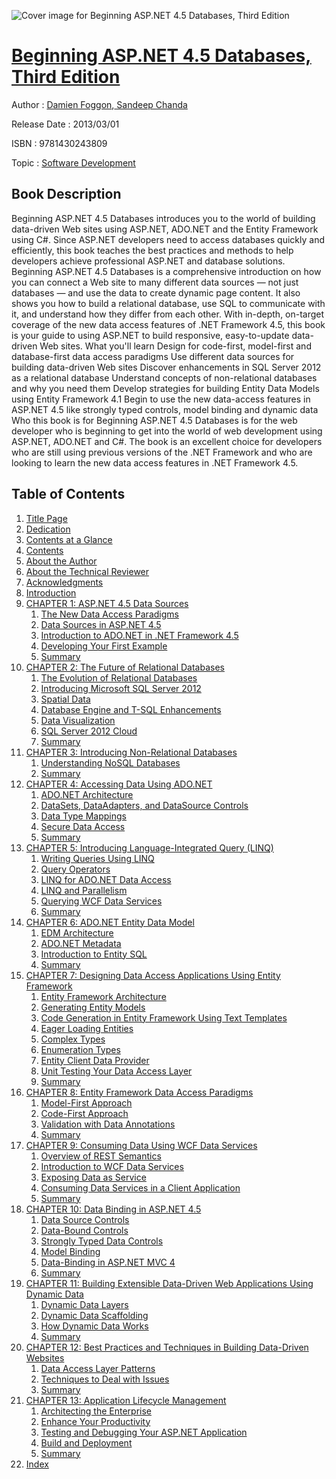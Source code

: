 ![Cover image for Beginning ASP.NET 4.5 Databases, Third Edition](https://imgdetail.ebookreading.net/cover/cover/software_development/EB9781430243809.jpg)

[Beginning ASP.NET 4.5 Databases, Third Edition](https://ebookreading.net/view/book/Beginning+ASP.NET+4.5+Databases%2C+Third+Edition-EB9781430243809_1.html "Beginning ASP.NET 4.5 Databases, Third Edition")
====================================================================================================================

Author : [Damien Foggon](https://ebookreading.net/search/author/Damien+Foggon),[ Sandeep Chanda](https://ebookreading.net/search/author/+Sandeep+Chanda)

Release Date : 2013/03/01

ISBN : 9781430243809

Topic : [Software Development](https://ebookreading.net/search/category/software-development)

Book Description
-----------------

Beginning ASP.NET 4.5 Databases introduces you to the world of building data-driven Web sites using ASP.NET, ADO.NET and the Entity Framework using C#. Since ASP.NET developers need to access databases quickly and efficiently, this book teaches the best practices and methods to help developers achieve professional ASP.NET and database solutions.
Beginning ASP.NET 4.5 Databases is a comprehensive introduction on how you can connect a Web site to many different data sources — not just databases — and use the data to create dynamic page content. It also shows you how to build a relational database, use SQL to communicate with it, and understand how they differ from each other.
With in-depth, on-target coverage of the new data access features of .NET Framework 4.5, this book is your guide to using ASP.NET to build responsive, easy-to-update data-driven Web sites.
What you'll learn
Design for code-first, model-first and database-first data access paradigms
Use different data sources for building data-driven Web sites
Discover enhancements in SQL Server 2012 as a relational database
Understand concepts of non-relational databases and why you need them
Develop strategies for building Entity Data Models using Entity Framework 4.1
Begin to use the new data-access features in ASP.NET 4.5 like strongly typed controls, model binding and dynamic data
Who this book is for
Beginning ASP.NET 4.5 Databases is for the web developer who is beginning to get into the world of web development using ASP.NET, ADO.NET and C#. The book is an excellent choice for developers who are still using previous versions of the .NET Framework and who are looking to learn the new data access features in .NET Framework 4.5.
              
Table of Contents
-----------------

1. [Title Page](https://ebookreading.net/view/book/Beginning+ASP.NET+4.5+Databases%2C+Third+Edition-EB9781430243809_2.html)
1. [Dedication](https://ebookreading.net/view/book/Beginning+ASP.NET+4.5+Databases%2C+Third+Edition-EB9781430243809_4.html)
1. [Contents at a Glance](https://ebookreading.net/view/book/Beginning+ASP.NET+4.5+Databases%2C+Third+Edition-EB9781430243809_5.html)
1. [Contents](https://ebookreading.net/view/book/Beginning+ASP.NET+4.5+Databases%2C+Third+Edition-EB9781430243809_6.html)
1. [About the Author](https://ebookreading.net/view/book/Beginning+ASP.NET+4.5+Databases%2C+Third+Edition-EB9781430243809_7.html)
1. [About the Technical Reviewer](https://ebookreading.net/view/book/Beginning+ASP.NET+4.5+Databases%2C+Third+Edition-EB9781430243809_8.html)
1. [Acknowledgments](https://ebookreading.net/view/book/Beginning+ASP.NET+4.5+Databases%2C+Third+Edition-EB9781430243809_9.html)
1. [Introduction](https://ebookreading.net/view/book/Beginning+ASP.NET+4.5+Databases%2C+Third+Edition-EB9781430243809_10.html)
1. [CHAPTER 1: ASP.NET 4.5 Data Sources](https://ebookreading.net/view/book/Beginning+ASP.NET+4.5+Databases%2C+Third+Edition-EB9781430243809_11.html)
    1. [The New Data Access Paradigms ](https://ebookreading.net/view/book/Beginning+ASP.NET+4.5+Databases%2C+Third+Edition-EB9781430243809_11.html#Sec1)
    1. [Data Sources in ASP.NET 4.5 ](https://ebookreading.net/view/book/Beginning+ASP.NET+4.5+Databases%2C+Third+Edition-EB9781430243809_11.html#Sec2)
    1. [Introduction to ADO.NET in .NET Framework 4.5 ](https://ebookreading.net/view/book/Beginning+ASP.NET+4.5+Databases%2C+Third+Edition-EB9781430243809_11.html#Sec10)
    1. [Developing Your First Example ](https://ebookreading.net/view/book/Beginning+ASP.NET+4.5+Databases%2C+Third+Edition-EB9781430243809_11.html#Sec18)
    1. [Summary](https://ebookreading.net/view/book/Beginning+ASP.NET+4.5+Databases%2C+Third+Edition-EB9781430243809_11.html#Sec21)
1. [CHAPTER 2: The Future of Relational Databases](https://ebookreading.net/view/book/Beginning+ASP.NET+4.5+Databases%2C+Third+Edition-EB9781430243809_12.html)
    1. [The Evolution of Relational Databases](https://ebookreading.net/view/book/Beginning+ASP.NET+4.5+Databases%2C+Third+Edition-EB9781430243809_12.html#Sec1)
    1. [Introducing Microsoft SQL Server 2012](https://ebookreading.net/view/book/Beginning+ASP.NET+4.5+Databases%2C+Third+Edition-EB9781430243809_12.html#Sec6)
    1. [Spatial Data](https://ebookreading.net/view/book/Beginning+ASP.NET+4.5+Databases%2C+Third+Edition-EB9781430243809_12.html#Sec8)
    1. [Database Engine and T-SQL Enhancements](https://ebookreading.net/view/book/Beginning+ASP.NET+4.5+Databases%2C+Third+Edition-EB9781430243809_12.html#Sec15)
    1. [Data Visualization](https://ebookreading.net/view/book/Beginning+ASP.NET+4.5+Databases%2C+Third+Edition-EB9781430243809_12.html#Sec22)
    1. [SQL Server 2012 Cloud](https://ebookreading.net/view/book/Beginning+ASP.NET+4.5+Databases%2C+Third+Edition-EB9781430243809_12.html#Sec25)
    1. [Summary](https://ebookreading.net/view/book/Beginning+ASP.NET+4.5+Databases%2C+Third+Edition-EB9781430243809_12.html#Sec29)
1. [CHAPTER 3: Introducing Non-Relational Databases](https://ebookreading.net/view/book/Beginning+ASP.NET+4.5+Databases%2C+Third+Edition-EB9781430243809_13.html)
    1. [Understanding NoSQL Databases ](https://ebookreading.net/view/book/Beginning+ASP.NET+4.5+Databases%2C+Third+Edition-EB9781430243809_13.html#Sec1)
    1. [Summary](https://ebookreading.net/view/book/Beginning+ASP.NET+4.5+Databases%2C+Third+Edition-EB9781430243809_13.html#Sec17)
1. [CHAPTER 4: Accessing Data Using ADO.NET](https://ebookreading.net/view/book/Beginning+ASP.NET+4.5+Databases%2C+Third+Edition-EB9781430243809_14.html)
    1. [ADO.NET Architecture ](https://ebookreading.net/view/book/Beginning+ASP.NET+4.5+Databases%2C+Third+Edition-EB9781430243809_14.html#Sec1)
    1. [DataSets, DataAdapters, and DataSource Controls](https://ebookreading.net/view/book/Beginning+ASP.NET+4.5+Databases%2C+Third+Edition-EB9781430243809_14.html#Sec13)
    1. [Data Type Mappings](https://ebookreading.net/view/book/Beginning+ASP.NET+4.5+Databases%2C+Third+Edition-EB9781430243809_14.html#Sec14)
    1. [Secure Data Access](https://ebookreading.net/view/book/Beginning+ASP.NET+4.5+Databases%2C+Third+Edition-EB9781430243809_14.html#Sec16)
    1. [Summary](https://ebookreading.net/view/book/Beginning+ASP.NET+4.5+Databases%2C+Third+Edition-EB9781430243809_14.html#Sec23)
1. [CHAPTER 5: Introducing Language-Integrated Query (LINQ)](https://ebookreading.net/view/book/Beginning+ASP.NET+4.5+Databases%2C+Third+Edition-EB9781430243809_15.html)
    1. [Writing Queries Using LINQ ](https://ebookreading.net/view/book/Beginning+ASP.NET+4.5+Databases%2C+Third+Edition-EB9781430243809_15.html#Sec1)
    1. [Query Operators](https://ebookreading.net/view/book/Beginning+ASP.NET+4.5+Databases%2C+Third+Edition-EB9781430243809_15.html#Sec8)
    1. [LINQ for ADO.NET Data Access](https://ebookreading.net/view/book/Beginning+ASP.NET+4.5+Databases%2C+Third+Edition-EB9781430243809_15.html#Sec11)
    1. [LINQ and Parallelism](https://ebookreading.net/view/book/Beginning+ASP.NET+4.5+Databases%2C+Third+Edition-EB9781430243809_15.html#Sec16)
    1. [Querying WCF Data Services](https://ebookreading.net/view/book/Beginning+ASP.NET+4.5+Databases%2C+Third+Edition-EB9781430243809_15.html#Sec18)
    1. [Summary](https://ebookreading.net/view/book/Beginning+ASP.NET+4.5+Databases%2C+Third+Edition-EB9781430243809_15.html#Sec19)
1. [CHAPTER 6: ADO.NET Entity Data Model](https://ebookreading.net/view/book/Beginning+ASP.NET+4.5+Databases%2C+Third+Edition-EB9781430243809_16.html)
    1. [EDM Architecture](https://ebookreading.net/view/book/Beginning+ASP.NET+4.5+Databases%2C+Third+Edition-EB9781430243809_16.html#Sec1)
    1. [ADO.NET Metadata](https://ebookreading.net/view/book/Beginning+ASP.NET+4.5+Databases%2C+Third+Edition-EB9781430243809_16.html#Sec8)
    1. [Introduction to Entity SQL](https://ebookreading.net/view/book/Beginning+ASP.NET+4.5+Databases%2C+Third+Edition-EB9781430243809_16.html#Sec13)
    1. [Summary](https://ebookreading.net/view/book/Beginning+ASP.NET+4.5+Databases%2C+Third+Edition-EB9781430243809_16.html#Sec14)
1. [CHAPTER 7: Designing Data Access Applications Using Entity Framework](https://ebookreading.net/view/book/Beginning+ASP.NET+4.5+Databases%2C+Third+Edition-EB9781430243809_17.html)
    1. [Entity Framework Architecture](https://ebookreading.net/view/book/Beginning+ASP.NET+4.5+Databases%2C+Third+Edition-EB9781430243809_17.html#Sec1)
    1. [Generating Entity Models](https://ebookreading.net/view/book/Beginning+ASP.NET+4.5+Databases%2C+Third+Edition-EB9781430243809_17.html#Sec2)
    1. [Code Generation in Entity Framework Using Text Templates](https://ebookreading.net/view/book/Beginning+ASP.NET+4.5+Databases%2C+Third+Edition-EB9781430243809_17.html#Sec5)
    1. [Eager Loading Entities](https://ebookreading.net/view/book/Beginning+ASP.NET+4.5+Databases%2C+Third+Edition-EB9781430243809_17.html#Sec8)
    1. [Complex Types](https://ebookreading.net/view/book/Beginning+ASP.NET+4.5+Databases%2C+Third+Edition-EB9781430243809_17.html#Sec9)
    1. [Enumeration Types](https://ebookreading.net/view/book/Beginning+ASP.NET+4.5+Databases%2C+Third+Edition-EB9781430243809_17.html#Sec11)
    1. [Entity Client Data Provider](https://ebookreading.net/view/book/Beginning+ASP.NET+4.5+Databases%2C+Third+Edition-EB9781430243809_17.html#Sec12)
    1. [Unit Testing Your Data Access Layer](https://ebookreading.net/view/book/Beginning+ASP.NET+4.5+Databases%2C+Third+Edition-EB9781430243809_17.html#Sec13)
    1. [Summary](https://ebookreading.net/view/book/Beginning+ASP.NET+4.5+Databases%2C+Third+Edition-EB9781430243809_17.html#Sec14)
1. [CHAPTER 8: Entity Framework Data Access Paradigms](https://ebookreading.net/view/book/Beginning+ASP.NET+4.5+Databases%2C+Third+Edition-EB9781430243809_18.html)
    1. [Model-First Approach](https://ebookreading.net/view/book/Beginning+ASP.NET+4.5+Databases%2C+Third+Edition-EB9781430243809_18.html#Sec1)
    1. [Code-First Approach](https://ebookreading.net/view/book/Beginning+ASP.NET+4.5+Databases%2C+Third+Edition-EB9781430243809_18.html#Sec2)
    1. [Validation with Data Annotations](https://ebookreading.net/view/book/Beginning+ASP.NET+4.5+Databases%2C+Third+Edition-EB9781430243809_18.html#Sec7)
    1. [Summary](https://ebookreading.net/view/book/Beginning+ASP.NET+4.5+Databases%2C+Third+Edition-EB9781430243809_18.html#Sec8)
1. [CHAPTER 9: Consuming Data Using WCF Data Services](https://ebookreading.net/view/book/Beginning+ASP.NET+4.5+Databases%2C+Third+Edition-EB9781430243809_19.html)
    1. [Overview of REST Semantics](https://ebookreading.net/view/book/Beginning+ASP.NET+4.5+Databases%2C+Third+Edition-EB9781430243809_19.html#Sec1)
    1. [Introduction to WCF Data Services](https://ebookreading.net/view/book/Beginning+ASP.NET+4.5+Databases%2C+Third+Edition-EB9781430243809_19.html#Sec2)
    1. [Exposing Data as Service](https://ebookreading.net/view/book/Beginning+ASP.NET+4.5+Databases%2C+Third+Edition-EB9781430243809_19.html#Sec6)
    1. [Consuming Data Services in a Client Application](https://ebookreading.net/view/book/Beginning+ASP.NET+4.5+Databases%2C+Third+Edition-EB9781430243809_19.html#Sec9)
    1. [Summary](https://ebookreading.net/view/book/Beginning+ASP.NET+4.5+Databases%2C+Third+Edition-EB9781430243809_19.html#Sec16)
1. [CHAPTER 10: Data Binding in ASP.NET 4.5](https://ebookreading.net/view/book/Beginning+ASP.NET+4.5+Databases%2C+Third+Edition-EB9781430243809_20.html)
    1. [Data Source Controls](https://ebookreading.net/view/book/Beginning+ASP.NET+4.5+Databases%2C+Third+Edition-EB9781430243809_20.html#Sec1)
    1. [Data-Bound Controls](https://ebookreading.net/view/book/Beginning+ASP.NET+4.5+Databases%2C+Third+Edition-EB9781430243809_20.html#Sec4)
    1. [Strongly Typed Data Controls](https://ebookreading.net/view/book/Beginning+ASP.NET+4.5+Databases%2C+Third+Edition-EB9781430243809_20.html#Sec8)
    1. [Model Binding](https://ebookreading.net/view/book/Beginning+ASP.NET+4.5+Databases%2C+Third+Edition-EB9781430243809_20.html#Sec11)
    1. [Data-Binding in ASP.NET MVC 4](https://ebookreading.net/view/book/Beginning+ASP.NET+4.5+Databases%2C+Third+Edition-EB9781430243809_20.html#Sec13)
    1. [Summary](https://ebookreading.net/view/book/Beginning+ASP.NET+4.5+Databases%2C+Third+Edition-EB9781430243809_20.html#Sec17)
1. [CHAPTER 11: Building Extensible Data-Driven Web Applications Using Dynamic Data](https://ebookreading.net/view/book/Beginning+ASP.NET+4.5+Databases%2C+Third+Edition-EB9781430243809_21.html)
    1. [Dynamic Data Layers](https://ebookreading.net/view/book/Beginning+ASP.NET+4.5+Databases%2C+Third+Edition-EB9781430243809_21.html#Sec1)
    1. [Dynamic Data Scaffolding](https://ebookreading.net/view/book/Beginning+ASP.NET+4.5+Databases%2C+Third+Edition-EB9781430243809_21.html#Sec2)
    1. [How Dynamic Data Works](https://ebookreading.net/view/book/Beginning+ASP.NET+4.5+Databases%2C+Third+Edition-EB9781430243809_21.html#Sec5)
    1. [Summary](https://ebookreading.net/view/book/Beginning+ASP.NET+4.5+Databases%2C+Third+Edition-EB9781430243809_21.html#Sec9)
1. [CHAPTER 12: Best Practices and Techniques in Building Data-Driven Websites](https://ebookreading.net/view/book/Beginning+ASP.NET+4.5+Databases%2C+Third+Edition-EB9781430243809_22.html)
    1. [Data Access Layer Patterns](https://ebookreading.net/view/book/Beginning+ASP.NET+4.5+Databases%2C+Third+Edition-EB9781430243809_22.html#Sec1)
    1. [Techniques to Deal with Issues](https://ebookreading.net/view/book/Beginning+ASP.NET+4.5+Databases%2C+Third+Edition-EB9781430243809_22.html#Sec5)
    1. [Summary](https://ebookreading.net/view/book/Beginning+ASP.NET+4.5+Databases%2C+Third+Edition-EB9781430243809_22.html#Sec9)
1. [CHAPTER 13: Application Lifecycle Management](https://ebookreading.net/view/book/Beginning+ASP.NET+4.5+Databases%2C+Third+Edition-EB9781430243809_23.html)
    1. [Architecting the Enterprise](https://ebookreading.net/view/book/Beginning+ASP.NET+4.5+Databases%2C+Third+Edition-EB9781430243809_23.html#Sec1)
    1. [Enhance Your Productivity](https://ebookreading.net/view/book/Beginning+ASP.NET+4.5+Databases%2C+Third+Edition-EB9781430243809_23.html#Sec4)
    1. [Testing and Debugging Your ASP.NET Application](https://ebookreading.net/view/book/Beginning+ASP.NET+4.5+Databases%2C+Third+Edition-EB9781430243809_23.html#Sec10)
    1. [Build and Deployment](https://ebookreading.net/view/book/Beginning+ASP.NET+4.5+Databases%2C+Third+Edition-EB9781430243809_23.html#Sec13)
    1. [Summary](https://ebookreading.net/view/book/Beginning+ASP.NET+4.5+Databases%2C+Third+Edition-EB9781430243809_23.html#Sec19)
1. [Index](https://ebookreading.net/view/book/Beginning+ASP.NET+4.5+Databases%2C+Third+Edition-EB9781430243809_24.html)
